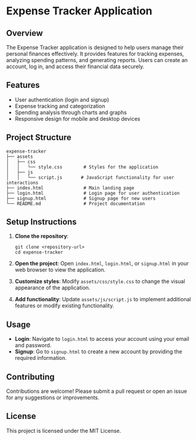 # Expense Tracker Application

## Overview
The Expense Tracker application is designed to help users manage their personal finances effectively. It provides features for tracking expenses, analyzing spending patterns, and generating reports. Users can create an account, log in, and access their financial data securely.

## Features
- User authentication (login and signup)
- Expense tracking and categorization
- Spending analysis through charts and graphs
- Responsive design for mobile and desktop devices

## Project Structure
```
expense-tracker
├── assets
│   ├── css
│   │   └── style.css        # Styles for the application
│   ├── js
│   │   └── script.js       # JavaScript functionality for user interactions
├── index.html               # Main landing page
├── login.html               # Login page for user authentication
├── signup.html              # Signup page for new users
└── README.md                # Project documentation
```

## Setup Instructions
1. **Clone the repository**:
   ```
   git clone <repository-url>
   cd expense-tracker
   ```

2. **Open the project**:
   Open `index.html`, `login.html`, or `signup.html` in your web browser to view the application.

3. **Customize styles**:
   Modify `assets/css/style.css` to change the visual appearance of the application.

4. **Add functionality**:
   Update `assets/js/script.js` to implement additional features or modify existing functionality.

## Usage
- **Login**: Navigate to `login.html` to access your account using your email and password.
- **Signup**: Go to `signup.html` to create a new account by providing the required information.

## Contributing
Contributions are welcome! Please submit a pull request or open an issue for any suggestions or improvements.

## License
This project is licensed under the MIT License.